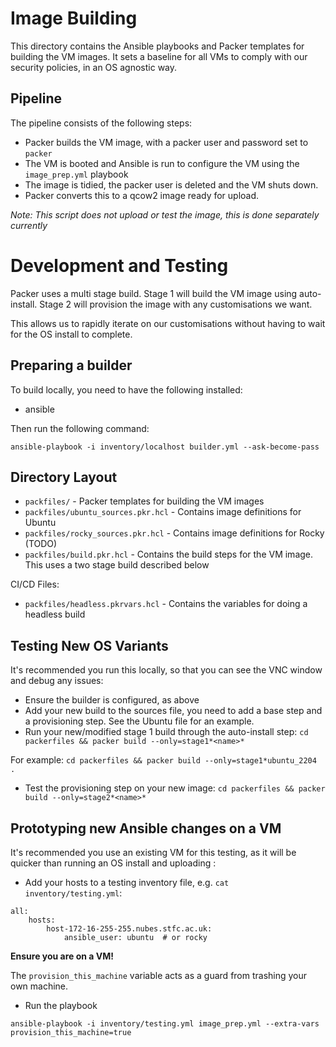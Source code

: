 Image Building
==============

This directory contains the Ansible playbooks and Packer templates for building the VM images.
It sets a baseline for all VMs to comply with our security policies, in an OS agnostic way.

Pipeline
--------

The pipeline consists of the following steps:

- Packer builds the VM image, with a packer user and password set to `packer`
- The VM is booted and Ansible is run to configure the VM using the `image_prep.yml` playbook
- The image is tidied, the packer user is deleted and the VM shuts down. 
- Packer converts this to a qcow2 image ready for upload.

*Note: This script does not upload or test the image, this is done separately currently*


Development and Testing
========================

Packer uses a multi stage build. Stage 1 will build the VM image using auto-install. Stage 2 will provision the image with any customisations we want.

This allows us to rapidly iterate on our customisations without having to wait for the OS install to complete.

Preparing a builder
-------------------

To build locally, you need to have the following installed:
- ansible

Then run the following command:
```
ansible-playbook -i inventory/localhost builder.yml --ask-become-pass
```

Directory Layout
----------------

- `packfiles/` - Packer templates for building the VM images
- `packfiles/ubuntu_sources.pkr.hcl` - Contains image definitions for Ubuntu
- `packfiles/rocky_sources.pkr.hcl` - Contains image definitions for Rocky (TODO)
- `packfiles/build.pkr.hcl` - Contains the build steps for the VM image. This uses a two stage build described below

CI/CD Files:

- `packfiles/headless.pkrvars.hcl` - Contains the variables for doing a headless build


Testing New OS Variants
--------------------------
It's recommended you run this locally, so that you can see the VNC window and debug any issues:

- Ensure the builder is configured, as above
- Add your new build to the sources file, you need to add a base step and a provisioning step. See the Ubuntu file for an example.
- Run your new/modified stage 1 build through the auto-install step: `cd packerfiles && packer build --only=stage1*<name>*` 

For example:
`cd packerfiles && packer build --only=stage1*ubuntu_2204 .`

- Test the provisioning step on your new image:
`cd packerfiles && packer build --only=stage2*<name>*`


Prototyping new Ansible changes on a VM
----------------------------------------
It's recommended you use an existing VM for this testing, as it will be quicker than running an OS install and uploading :

- Add your hosts to a testing inventory file, e.g. `cat inventory/testing.yml`:

```
all:
    hosts:
        host-172-16-255-255.nubes.stfc.ac.uk:
            ansible_user: ubuntu  # or rocky
```

**Ensure you are on a VM!**

The `provision_this_machine` variable acts as a guard from trashing your own machine. 

- Run the playbook
```
ansible-playbook -i inventory/testing.yml image_prep.yml --extra-vars provision_this_machine=true
```

